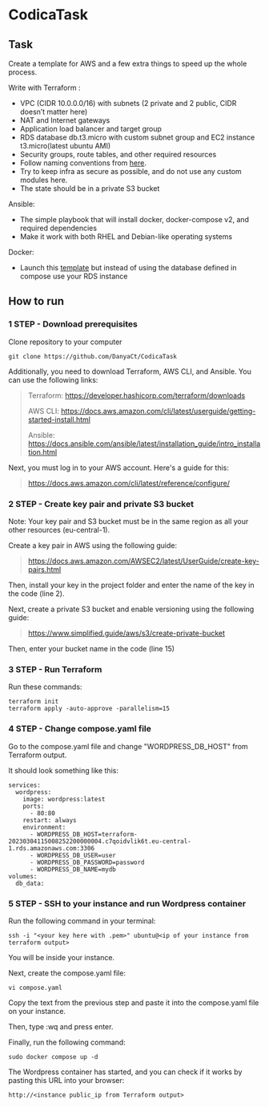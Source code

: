 # CodicaTask
## Task

Create a template for AWS and a few extra things to speed up the whole process.

Write with Terraform :
- VPC (CIDR 10.0.0.0/16) with subnets (2 private and 2 public, CIDR doesn’t matter here)
- NAT and Internet gateways
- Application load balancer and target group
- RDS database db.t3.micro with custom subnet group and EC2 instance t3.micro(latest ubuntu AMI)
- Security groups, route tables, and other required resources
- Follow naming conventions from [here](https://www.terraform-best-practices.com/).
- Try to keep infra as secure as possible, and do not use any custom modules here.
- The state should be in a private S3 bucket

Ansible:
- The simple playbook that will install docker, docker-compose v2, and required dependencies
- Make it work with both RHEL and Debian-like operating systems

Docker:
- Launch this [template](https://github.com/docker/awesome-compose/tree/master/wordpress-mysql) but instead of using the database defined in compose use your
RDS instance

## How to run
### 1 STEP - Download prerequisites

Clone repository to your computer
```
git clone https://github.com/DanyaCt/CodicaTask
```
Additionally, you need to download Terraform, AWS CLI, and Ansible. You can use the following links:

>Terraform: https://developer.hashicorp.com/terraform/downloads
>
>AWS CLI: https://docs.aws.amazon.com/cli/latest/userguide/getting-started-install.html
>
>Ansible: https://docs.ansible.com/ansible/latest/installation_guide/intro_installation.html

Next, you must log in to your AWS account. Here's a guide for this:
>https://docs.aws.amazon.com/cli/latest/reference/configure/

### 2 STEP - Create key pair and private S3 bucket

Note: Your key pair and S3 bucket must be in the same region as all your other resources (eu-central-1).

Create a key pair in AWS using the following guide:

>https://docs.aws.amazon.com/AWSEC2/latest/UserGuide/create-key-pairs.html

Then, install your key in the project folder and enter the name of the key in the code (line 2).

Next, create a private S3 bucket and enable versioning using the following guide:

>https://www.simplified.guide/aws/s3/create-private-bucket

Then, enter your bucket name in the code (line 15)

### 3 STEP - Run Terraform

Run these commands:
```
terraform init
terraform apply -auto-approve -parallelism=15
```

### 4 STEP - Change compose.yaml file 

Go to the compose.yaml file and change "WORDPRESS_DB_HOST" from Terraform output.

It should look something like this:
```
services:
  wordpress:
    image: wordpress:latest
    ports:
      - 80:80
    restart: always
    environment:
      - WORDPRESS_DB_HOST=terraform-20230304115008252200000004.c7qoidvlik6t.eu-central-1.rds.amazonaws.com:3306
      - WORDPRESS_DB_USER=user
      - WORDPRESS_DB_PASSWORD=password
      - WORDPRESS_DB_NAME=mydb
volumes:
  db_data:
```

### 5 STEP - SSH to your instance and run Wordpress container

Run the following command in your terminal:
```
ssh -i "<your key here with .pem>" ubuntu@<ip of your instance from terraform output>
```
You will be inside your instance.

Next, create the compose.yaml file:
```
vi compose.yaml
```
Copy the text from the previous step and paste it into the compose.yaml file on your instance.

Then, type :wq and press enter.

Finally, run the following command:
```
sudo docker compose up -d
```
The Wordpress container has started, and you can check if it works by pasting this URL into your browser:
```
http://<instance public_ip from Terraform output>
```
